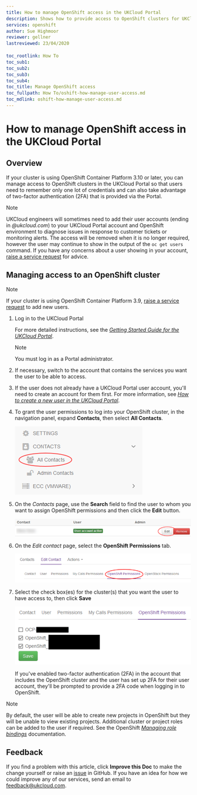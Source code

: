 ```yaml
---
title: How to manage OpenShift access in the UKCloud Portal
description: Shows how to provide access to OpenShift clusters for UKCloud Portal users so that they can benefit from two-factor authentication (2FA)
services: openshift
author: Sue Highmoor
reviewer: gellner
lastreviewed: 23/04/2020

toc_rootlink: How To
toc_sub1:
toc_sub2:
toc_sub3:
toc_sub4:
toc_title: Manage OpenShift access
toc_fullpath: How To/oshift-how-manage-user-access.md
toc_mdlink: oshift-how-manage-user-access.md
---
```


# How to manage OpenShift access in the UKCloud Portal

## Overview

If your cluster is using OpenShift Container Platform 3.10 or later, you can manage access to OpenShift clusters in the UKCloud Portal so that users need to remember only one lot of credentials and can also take advantage of two-factor authentication (2FA) that is provided via the Portal.

> [!NOTE]
> UKCloud engineers will sometimes need to add their user accounts (ending in *@ukcloud.com*) to your UKCloud Portal account and OpenShift environment to diagnose issues in response to customer tickets or monitoring alerts. The access will be removed when it is no longer required, however the user may continue to show in the output of the `oc get users` command. If you have any concerns about a user showing in your account, [raise a service request](../portal/ptl-how-use-my-calls.md) for advice.

## Managing access to an OpenShift cluster

> [!NOTE]
> If your cluster is using OpenShift Container Platform 3.9, [raise a service request](../portal/ptl-how-use-my-calls.md) to add new users.

1. Log in to the UKCloud Portal

    For more detailed instructions, see the [*Getting Started Guide for the UKCloud Portal*](../portal/ptl-gs.md).

    > [!NOTE]
    > You must log in as a Portal administrator.

2. If necessary, switch to the account that contains the services you want the user to be able to access.

3. If the user does not already have a UKCloud Portal user account, you'll need to create an account for them first. For more information, see [*How to create a new user in the UKCloud Portal*](../portal/ptl-how-create-users.md).

4. To grant the user permissions to log into your OpenShift cluster, in the navigation panel, expand **Contacts**, then select **All Contacts**.

    ![All Contacts menu option in UKCloud Portal](images/ptl-menu-all-contacts.png)

5. On the *Contacts* page, use the **Search** field to find the user to whom you want to assign OpenShift permissions and then click the **Edit** button.

    ![Edit button for Portal contact](images/ptl-contacts-btn-edit.png)

6. On the *Edit contact* page, select the **OpenShift Permissions** tab.

    ![OpenShift permissions tab for Portal contact](images/ptl-contacts-tab-oshift-permissions.png)

7. Select the check box(es) for the cluster(s) that you want the user to have access to, then click **Save**

    ![OpenShift permissions checkboxes](images/ptl-oshift-permissions-checkboxes.png)

    If you've enabled two-factor authentication (2FA) in the account that includes the OpenShift cluster and the user has set up 2FA for their user account, they'll be prompted to provide a 2FA code when logging in to OpenShift.

> [!NOTE]
> By default, the user will be able to create new projects in OpenShift but they will be unable to view existing projects. Additional cluster or project roles can be added to the user if required. See the OpenShift [*Managing role bindings*](https://docs.openshift.com/container-platform/3.11/admin_guide/manage_rbac.html#managing-role-bindings) documentation.

## Feedback

If you find a problem with this article, click **Improve this Doc** to make the change yourself or raise an [issue](https://github.com/UKCloud/documentation/issues) in GitHub. If you have an idea for how we could improve any of our services, send an email to <feedback@ukcloud.com>.

